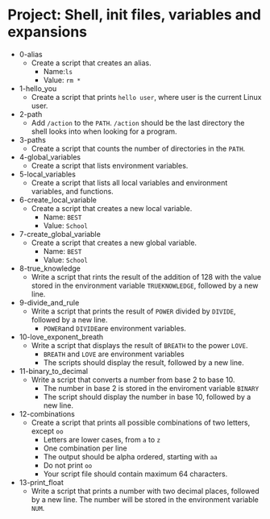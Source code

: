 # Project: Shell, init files, variables and expansions

*  0-alias
   - Create a script that creates an alias.
     - Name:`ls`
     - Value: `rm *`
*  1-hello_you
   - Create a script that prints `hello user`, where user is the current Linux user.
*  2-path
   - Add `/action` to the `PATH`. `/action` should be the last directory the shell looks into when looking for a program.
*  3-paths
   - Create a script that counts the number of directories in the `PATH`.
*  4-global_variables
   - Create a script that lists environment variables.
*  5-local_variables
   - Create a script that lists all local variables and environment variables, and functions.
*  6-create_local_variable
   - Create a script that creates a new local variable.
     - Name: `BEST`
     - Value: `School` 
*  7-create_global_variable
   - Create a script that creates a new global variable.
     - Name: `BEST`
     - Value: `School`
*  8-true_knowledge
   - Write a script that rints the result of the addition of 128 with the value stored in the environment variable `TRUEKNOWLEDGE`, followed by a new line.
*  9-divide_and_rule
   - Write a script that prints the result of `POWER` divided by `DIVIDE`, followed by a new line.
     - `POWER`and `DIVIDE`are environment variables.
*  10-love_exponent_breath
   - Write a script that displays the result of `BREATH` to the power `LOVE`.
     - `BREATH` and `LOVE` are environment variables
     - The scripts should display the result, followed by a new line.
*  11-binary_to_decimal
   - Write a script that converts a number from base 2 to base 10.
     - The number in base 2 is stored in the enviroment variable `BINARY`
     - The script should display the number in base 10, followed by a new line.
*  12-combinations
   - Create a script that prints all possible combinations of two letters, except `oo`
     - Letters are lower cases, from `a` to `z`
     - One combination per line
     - The output should be alpha ordered, starting with `aa`
     - Do not print `oo`
     - Your script file should contain maximum 64 characters.
*  13-print_float
   - Write a script that prints a number with two decimal places, followed by a new line. The number will be stored in the environment variable `NUM`.
